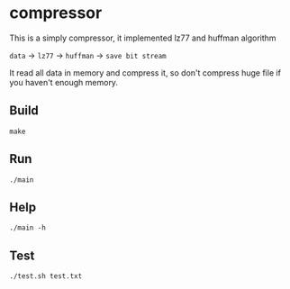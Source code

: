 # compressor
This is a simply compressor, it implemented lz77 and huffman algorithm

`data` -> `lz77` -> `huffman` -> `save bit stream`

It read all data in memory and compress it, so don't compress huge file if you haven't enough memory.

## Build
```
make
```

## Run
```
./main
```

## Help
```
./main -h
```

## Test
```
./test.sh test.txt
```

